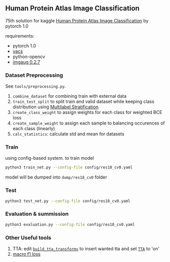 ## Human Protein Atlas Image Classification
75th solution for kaggle [Human Protein Atlas Image Classification](https://www.kaggle.com/c/human-protein-atlas-image-classification) by pytorch 1.0

requirements: 
 - pytorch 1.0
 - [yacs](https://github.com/rbgirshick/yacs)
 - python-opencv
 - [imgaug 0.2.7](https://github.com/aleju/imgaug/releases)

### Dataset Preprocessing

See `tools/preprocessing.py`.
1. `combine_dataset` for combining train with external data
2. `train_test_split` to split train and valid dataset while keeping class distribution using [Multilabel Stratification](https://github.com/trent-b/iterative-stratification)
3. `create_class_weight` to assign weights for each class for weighted BCE loss
4. `create_sample_weight` to assign each sample to balancing occurences of each class (linearly)
5. `calc_statistics`: calculate std and mean for datasets

### Train
using config-based system. to train model
```bash
python3 train_net.py --config-file config/res18_cv0.yaml
```
model will be dumped into `dump/res18_cv0` folder

### Test
```bash
python3 test_net.py --config-file config/res18_cv0.yaml
```

### Evaluation & summission

```bash
python3 evaluation.py --config-file config/res18_cv0.yaml
```

### Other Useful tools
1. TTA: edit [`build_tta_transforms`](https://github.com/shawnau/kaggle-HPA/blob/2f58e4b7a4739b29f74e988c4b554774fdff1cd4/dl_backbone/data/transforms/build.py#L74) to insert wanted tta and set [`TTA`](https://github.com/shawnau/kaggle-HPA/blob/2f58e4b7a4739b29f74e988c4b554774fdff1cd4/dl_backbone/config/defaults.py#L115) to 'on'
2. [macro f1 loss](https://github.com/shawnau/kaggle-HPA/blob/2f58e4b7a4739b29f74e988c4b554774fdff1cd4/dl_backbone/model/loss.py#L25)